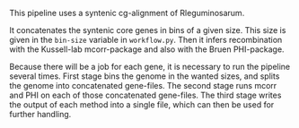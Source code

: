 This pipeline uses a syntenic cg-alignment of Rleguminosarum.

It concatenates the syntenic core genes in bins of a given size. This size is given in the `bin-size` variable in `workflow.py`. Then it infers recombination with the Kussell-lab mcorr-package and also with the Bruen PHI-package.

Because there will be a job for each gene, it is necessary to run the pipeline several times. First stage bins the genome in the wanted sizes, and splits the genome into concatenated gene-files. The second stage runs mcorr and PHI on each of those concatenated gene-files. The third stage writes the output of each method into a single file, which can then be used for further handling.
